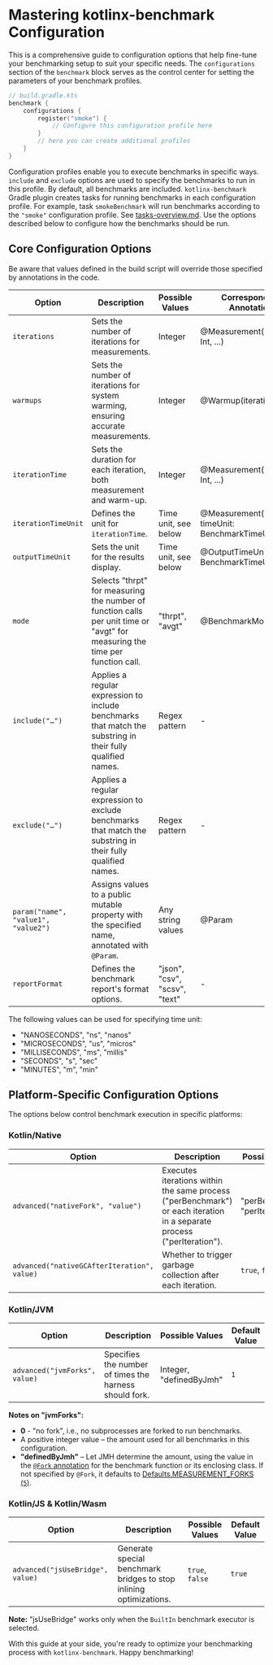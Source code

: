 # Mastering kotlinx-benchmark Configuration

This is a comprehensive guide to configuration options that help fine-tune your benchmarking setup to suit your specific needs.
The `configurations` section of the `benchmark` block serves as the control center for setting the parameters of your benchmark profiles.
```kotlin
// build.gradle.kts
benchmark {
    configurations {
        register("smoke") {
            // Configure this configuration profile here
        }
        // here you can create additional profiles
    }
}
```
Configuration profiles enable you to execute benchmarks in specific ways.
`include` and `exclude` options are used to specify the benchmarks to run in this profile.
By default, all benchmarks are included.
`kotlinx-benchmark` Gradle plugin creates tasks for running benchmarks in each configuration profile. For example, 
task `smokeBenchmark` will run benchmarks according to the `"smoke"` configuration profile. See [tasks-overview.md](tasks-overview.md).
Use the options described below to configure how the benchmarks should be run.

## Core Configuration Options

Be aware that values defined in the build script will override those specified by annotations in the code.

| Option                              | Description                                                                                                                  | Possible Values               | Corresponding Annotation                            |
| ----------------------------------- |------------------------------------------------------------------------------------------------------------------------------|-------------------------------|-----------------------------------------------------|
| `iterations`                        | Sets the number of iterations for measurements.                                                                              | Integer                       | @Measurement(iterations: Int, ...)                  |
| `warmups`                           | Sets the number of iterations for system warming, ensuring accurate measurements.                                            | Integer                       | @Warmup(iterations: Int)                            |
| `iterationTime`                     | Sets the duration for each iteration, both measurement and warm-up.                                                        | Integer                       | @Measurement(..., time: Int, ...)                   |
| `iterationTimeUnit`                 | Defines the unit for `iterationTime`.                                                                                        | Time unit, see below          | @Measurement(..., timeUnit: BenchmarkTimeUnit, ...) |
| `outputTimeUnit`                    | Sets the unit for the results display.                                                                                       | Time unit, see below          | @OutputTimeUnit(value: BenchmarkTimeUnit)           |
| `mode`                              | Selects "thrpt" for measuring the number of function calls per unit time or "avgt" for measuring the time per function call. | "thrpt", "avgt"               | @BenchmarkMode                                      |
| `include("…")`                      | Applies a regular expression to include benchmarks that match the substring in their fully qualified names.                  | Regex pattern                 | -                                                   |
| `exclude("…")`                      | Applies a regular expression to exclude benchmarks that match the substring in their fully qualified names.                  | Regex pattern                 | -                                                   |
| `param("name", "value1", "value2")` | Assigns values to a public mutable property with the specified name, annotated with `@Param`.                                | Any string values             | @Param                                              |
| `reportFormat`                      | Defines the benchmark report's format options.                                                                               | "json", "csv", "scsv", "text" | -                                                   |

The following values can be used for specifying time unit:
- "NANOSECONDS", "ns", "nanos"
- "MICROSECONDS", "us", "micros"
- "MILLISECONDS", "ms", "millis"
- "SECONDS", "s", "sec"
- "MINUTES", "m", "min"

## Platform-Specific Configuration Options

The options below control benchmark execution in specific platforms:

### Kotlin/Native
| Option                                        | Description                                                                                                            | Possible Values                | Default Value  |
|-----------------------------------------------|------------------------------------------------------------------------------------------------------------------------|--------------------------------|----------------|
| `advanced("nativeFork", "value")`             | Executes iterations within the same process ("perBenchmark") or each iteration in a separate process ("perIteration"). | "perBenchmark", "perIteration" | "perBenchmark" |
| `advanced("nativeGCAfterIteration", value)`   | Whether to trigger garbage collection after each iteration.                                                            | `true`, `false`                | `false`        |

### Kotlin/JVM
| Option                                      | Description                                                | Possible Values                | Default Value  |
|---------------------------------------------|------------------------------------------------------------|--------------------------------|----------------|
| `advanced("jvmForks", value)`               | Specifies the number of times the harness should fork.     | Integer, "definedByJmh"        | `1`            |

**Notes on "jvmForks":**
- **0** - "no fork", i.e., no subprocesses are forked to run benchmarks.
- A positive integer value – the amount used for all benchmarks in this configuration.
- **"definedByJmh"** – Let JMH determine the amount, using the value in the [`@Fork` annotation](https://javadoc.io/static/org.openjdk.jmh/jmh-core/1.21/org/openjdk/jmh/annotations/Fork.html) for the benchmark function or its enclosing class. If not specified by `@Fork`, it defaults to [Defaults.MEASUREMENT_FORKS (`5`)](https://javadoc.io/static/org.openjdk.jmh/jmh-core/1.21/org/openjdk/jmh/runner/Defaults.html#MEASUREMENT_FORKS).

### Kotlin/JS & Kotlin/Wasm
| Option                                        | Description                                                                                           | Possible Values | Default Value |
|-----------------------------------------------|-------------------------------------------------------------------------------------------------------|-----------------|---------------|
| `advanced("jsUseBridge", value)`              | Generate special benchmark bridges to stop inlining optimizations.                                    | `true`, `false` | `true`        |

**Note:** "jsUseBridge" works only when the `BuiltIn` benchmark executor is selected.

With this guide at your side, you're ready to optimize your benchmarking process with `kotlinx-benchmark`. Happy benchmarking!